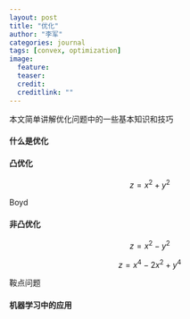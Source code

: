 ```yaml
---
layout: post
title: "优化"
author: "李军"
categories: journal
tags: [convex, optimization]
image:
  feature: 
  teaser: 
  credit: 
  creditlink: ""
---
```


本文简单讲解优化问题中的一些基本知识和技巧

#### 什么是优化

#### 凸优化

$$z = x^2 + y^2$$

Boyd

#### 非凸优化

$$z = x^2 - y^2$$

$$z = x^4 - 2 x^2 + y^4$$

鞍点问题

#### 机器学习中的应用
